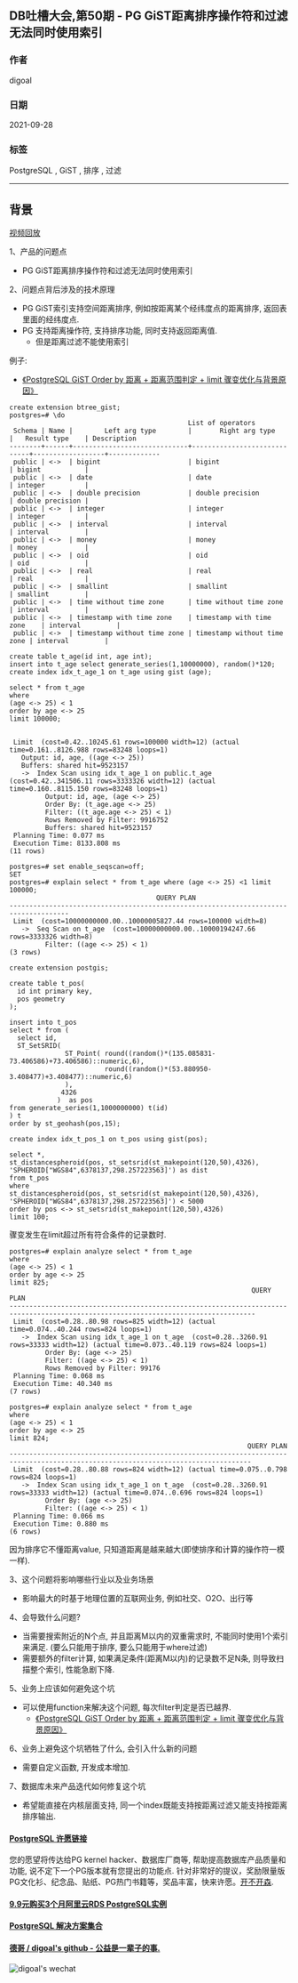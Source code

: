 ## DB吐槽大会,第50期 - PG GiST距离排序操作符和过滤无法同时使用索引  
  
### 作者  
digoal  
  
### 日期  
2021-09-28  
  
### 标签  
PostgreSQL , GiST , 排序 , 过滤     
  
----  
  
## 背景  
[视频回放](https://www.bilibili.com/video/BV1VL4y1B7Hd/)  
  
1、产品的问题点  
- PG GiST距离排序操作符和过滤无法同时使用索引  
  
2、问题点背后涉及的技术原理  
- PG GiST索引支持空间距离排序, 例如按距离某个经纬度点的距离排序, 返回表里面的经纬度点.   
- PG 支持距离操作符, 支持排序功能, 同时支持返回距离值.  
    - 但是距离过滤不能使用索引  
  
例子:  
- [《PostgreSQL GiST Order by 距离 + 距离范围判定 + limit 骤变优化与背景原因》](../201912/20191218_02.md)    
  
```  
create extension btree_gist;  
postgres=# \do  
                                             List of operators  
 Schema | Name |        Left arg type        |       Right arg type        |   Result type    | Description   
--------+------+-----------------------------+-----------------------------+------------------+-------------  
 public | <->  | bigint                      | bigint                      | bigint           |   
 public | <->  | date                        | date                        | integer          |   
 public | <->  | double precision            | double precision            | double precision |   
 public | <->  | integer                     | integer                     | integer          |   
 public | <->  | interval                    | interval                    | interval         |   
 public | <->  | money                       | money                       | money            |   
 public | <->  | oid                         | oid                         | oid              |   
 public | <->  | real                        | real                        | real             |   
 public | <->  | smallint                    | smallint                    | smallint         |   
 public | <->  | time without time zone      | time without time zone      | interval         |   
 public | <->  | timestamp with time zone    | timestamp with time zone    | interval         |   
 public | <->  | timestamp without time zone | timestamp without time zone | interval         |   
  
create table t_age(id int, age int);    
insert into t_age select generate_series(1,10000000), random()*120;    
create index idx_t_age_1 on t_age using gist (age);    
    
select * from t_age     
where     
(age <-> 25) < 1     
order by age <-> 25     
limit 100000;    
  
  
 Limit  (cost=0.42..10245.61 rows=100000 width=12) (actual time=0.161..8126.988 rows=83248 loops=1)  
   Output: id, age, ((age <-> 25))  
   Buffers: shared hit=9523157  
   ->  Index Scan using idx_t_age_1 on public.t_age  (cost=0.42..341506.11 rows=3333326 width=12) (actual time=0.160..8115.150 rows=83248 loops=1)  
         Output: id, age, (age <-> 25)  
         Order By: (t_age.age <-> 25)  
         Filter: ((t_age.age <-> 25) < 1)  
         Rows Removed by Filter: 9916752  
         Buffers: shared hit=9523157  
 Planning Time: 0.077 ms  
 Execution Time: 8133.808 ms  
(11 rows)  
  
postgres=# set enable_seqscan=off;  
SET  
postgres=# explain select * from t_age where (age <-> 25) <1 limit 100000;  
                                     QUERY PLAN                                        
-------------------------------------------------------------------------------------  
 Limit  (cost=10000000000.00..10000005827.44 rows=100000 width=8)  
   ->  Seq Scan on t_age  (cost=10000000000.00..10000194247.66 rows=3333326 width=8)  
         Filter: ((age <-> 25) < 1)  
(3 rows)  
```  
  
```  
create extension postgis;        
        
create table t_pos(        
  id int primary key,        
  pos geometry        
);      
    
insert into t_pos         
select * from (        
  select id,        
  ST_SetSRID(        
              ST_Point( round((random()*(135.085831-73.406586)+73.406586)::numeric,6),            
                        round((random()*(53.880950-3.408477)+3.408477)::numeric,6)            
              ),        
             4326        
            )  as pos        
from generate_series(1,1000000000) t(id)         
) t        
order by st_geohash(pos,15);        
        
create index idx_t_pos_1 on t_pos using gist(pos);      
  
select *,     
st_distancespheroid(pos, st_setsrid(st_makepoint(120,50),4326), 'SPHEROID["WGS84",6378137,298.257223563]') as dist     
from t_pos     
where     
st_distancespheroid(pos, st_setsrid(st_makepoint(120,50),4326), 'SPHEROID["WGS84",6378137,298.257223563]') < 5000     
order by pos <-> st_setsrid(st_makepoint(120,50),4326)     
limit 100;     
```  
  
骤变发生在limit超过所有符合条件的记录数时.   
  
```
postgres=# explain analyze select * from t_age                                                                    where                                                                                                             (age <-> 25) < 1                                                                                                  order by age <-> 25                                                                                               limit 825;
                                                             QUERY PLAN                                                             
------------------------------------------------------------------------------------------------------------------------------------
 Limit  (cost=0.28..80.98 rows=825 width=12) (actual time=0.074..40.244 rows=824 loops=1)
   ->  Index Scan using idx_t_age_1 on t_age  (cost=0.28..3260.91 rows=33333 width=12) (actual time=0.073..40.119 rows=824 loops=1)
         Order By: (age <-> 25)
         Filter: ((age <-> 25) < 1)
         Rows Removed by Filter: 99176
 Planning Time: 0.068 ms
 Execution Time: 40.340 ms
(7 rows)

postgres=# explain analyze select * from t_age                                                                    where                                                                                                             (age <-> 25) < 1                                                                                                  order by age <-> 25                                                                                               limit 824;
                                                            QUERY PLAN                                                             
-----------------------------------------------------------------------------------------------------------------------------------
 Limit  (cost=0.28..80.88 rows=824 width=12) (actual time=0.075..0.798 rows=824 loops=1)
   ->  Index Scan using idx_t_age_1 on t_age  (cost=0.28..3260.91 rows=33333 width=12) (actual time=0.074..0.696 rows=824 loops=1)
         Order By: (age <-> 25)
         Filter: ((age <-> 25) < 1)
 Planning Time: 0.066 ms
 Execution Time: 0.880 ms
(6 rows)
```  
  
因为排序它不懂距离value, 只知道距离是越来越大(即使排序和计算的操作符一模一样).  
  
3、这个问题将影响哪些行业以及业务场景    
- 影响最大的时基于地理位置的互联网业务, 例如社交、O2O、出行等    
  
4、会导致什么问题?  
- 当需要搜索附近的N个点, 并且距离M以内的双重需求时, 不能同时使用1个索引来满足.  (要么只能用于排序, 要么只能用于where过滤)  
- 需要额外的filter计算, 如果满足条件(距离M以内)的记录数不足N条, 则导致扫描整个索引, 性能急剧下降.    
  
5、业务上应该如何避免这个坑  
- 可以使用function来解决这个问题, 每次filter判定是否已越界.   
    - [《PostgreSQL GiST Order by 距离 + 距离范围判定 + limit 骤变优化与背景原因》](../201912/20191218_02.md)    
  
6、业务上避免这个坑牺牲了什么, 会引入什么新的问题  
- 需要自定义函数, 开发成本增加.   
  
7、数据库未来产品迭代如何修复这个坑  
- 希望能直接在内核层面支持, 同一个index既能支持按距离过滤又能支持按距离排序输出.   
  
  
#### [PostgreSQL 许愿链接](https://github.com/digoal/blog/issues/76 "269ac3d1c492e938c0191101c7238216")
您的愿望将传达给PG kernel hacker、数据库厂商等, 帮助提高数据库产品质量和功能, 说不定下一个PG版本就有您提出的功能点. 针对非常好的提议，奖励限量版PG文化衫、纪念品、贴纸、PG热门书籍等，奖品丰富，快来许愿。[开不开森](https://github.com/digoal/blog/issues/76 "269ac3d1c492e938c0191101c7238216").  
  
  
#### [9.9元购买3个月阿里云RDS PostgreSQL实例](https://www.aliyun.com/database/postgresqlactivity "57258f76c37864c6e6d23383d05714ea")
  
  
#### [PostgreSQL 解决方案集合](https://yq.aliyun.com/topic/118 "40cff096e9ed7122c512b35d8561d9c8")
  
  
#### [德哥 / digoal's github - 公益是一辈子的事.](https://github.com/digoal/blog/blob/master/README.md "22709685feb7cab07d30f30387f0a9ae")
  
  
![digoal's wechat](../pic/digoal_weixin.jpg "f7ad92eeba24523fd47a6e1a0e691b59")
  
